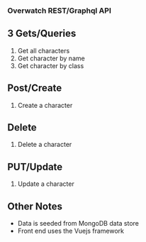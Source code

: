 ### Overwatch REST/Graphql API

## 3 Gets/Queries
1. Get all characters
2. Get character by name
3. Get character by class

## Post/Create
1. Create a character

## Delete
1. Delete a character

## PUT/Update
1. Update a character

## Other Notes
- Data is seeded from MongoDB data store
- Front end uses the Vuejs framework

